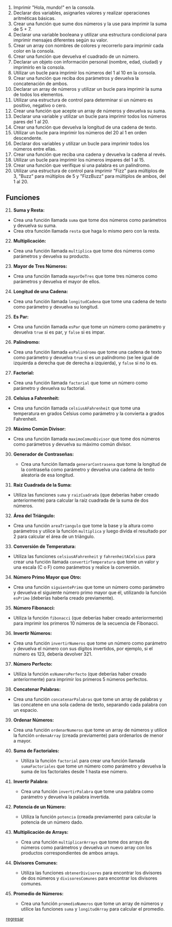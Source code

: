 1. Imprimir "Hola, mundo!" en la consola.
2. Declarar dos variables, asignarles valores y realizar operaciones aritméticas básicas.
3. Crear una función que sume dos números y la use para imprimir la suma de 5 + 7.
4. Declarar una variable booleana y utilizar una estructura condicional para imprimir mensajes diferentes según su valor.
5. Crear un array con nombres de colores y recorrerlo para imprimir cada color en la consola.
6. Crear una función que devuelva el cuadrado de un número.
7. Declarar un objeto con información personal (nombre, edad, ciudad) y imprimirlo en la consola.
8. Utilizar un bucle para imprimir los números del 1 al 10 en la consola.
9. Crear una función que reciba dos parámetros y devuelva la concatenación de ambos.
10. Declarar un array de números y utilizar un bucle para imprimir la suma de todos los elementos.
11. Utilizar una estructura de control para determinar si un número es positivo, negativo o cero.
12. Crear una función que acepte un array de números y devuelva su suma.
13. Declarar una variable y utilizar un bucle para imprimir todos los números pares del 1 al 20.
14. Crear una función que devuelva la longitud de una cadena de texto.
15. Utilizar un bucle para imprimir los números del 20 al 1 en orden descendente.
16. Declarar dos variables y utilizar un bucle para imprimir todos los números entre ellas.
17. Crear una función que reciba una cadena y devuelva la cadena al revés.
18. Utilizar un bucle para imprimir los números impares del 1 al 15.
19. Crear una función que verifique si una palabra es un palíndromo.
20. Utilizar una estructura de control para imprimir "Fizz" para múltiplos de 3, "Buzz" para múltiplos de 5 y "FizzBuzz" para múltiplos de ambos, del 1 al 20.

## Funciones

21. **Suma y Resta:**
   - Crea una función llamada `suma` que tome dos números como parámetros y devuelva su suma.
   - Crea otra función llamada `resta` que haga lo mismo pero con la resta.
22. **Multiplicación:**
   - Crea una función llamada `multiplica` que tome dos números como parámetros y devuelva su producto.
23. **Mayor de Tres Números:**
   - Crea una función llamada `mayorDeTres` que tome tres números como parámetros y devuelva el mayor de ellos.
24. **Longitud de una Cadena:**
   - Crea una función llamada `longitudCadena` que tome una cadena de texto como parámetro y devuelva su longitud.
25. **Es Par:**
   - Crea una función llamada `esPar` que tome un número como parámetro y devuelva `true` si es par, y `false` si es impar.
26. **Palíndromo:**
   - Crea una función llamada `esPalindromo` que tome una cadena de texto como parámetro y devuelva `true` si es un palíndromo (se lee igual de izquierda a derecha que de derecha a izquierda), y `false` si no lo es.
27. **Factorial:**
   - Crea una función llamada `factorial` que tome un número como parámetro y devuelva su factorial.
28. **Celsius a Fahrenheit:**
   - Crea una función llamada `celsiusAFahrenheit` que tome una temperatura en grados Celsius como parámetro y la convierta a grados Fahrenheit.
29. **Máximo Común Divisor:**
   - Crea una función llamada `maximoComunDivisor` que tome dos números como parámetros y devuelva su máximo común divisor.
30. **Generador de Contraseñas:**
    - Crea una función llamada `generarContrasena` que tome la longitud de la contraseña como parámetro y devuelva una cadena de texto aleatoria de esa longitud.

31. **Raíz Cuadrada de la Suma:**
   - Utiliza las funciones `suma` y `raizCuadrada` (que deberías haber creado anteriormente) para calcular la raíz cuadrada de la suma de dos números.

32. **Área del Triángulo:**
   - Crea una función `areaTriangulo` que tome la base y la altura como parámetros y utilice la función `multiplica` y luego divida el resultado por 2 para calcular el área de un triángulo.

33. **Conversión de Temperatura:**
   - Utiliza las funciones `celsiusAFahrenheit` y `fahrenheitACelsius` para crear una función llamada `convertirTemperatura` que tome un valor y una escala (C o F) como parámetros y realice la conversión.

34. **Número Primo Mayor que Otro:**
   - Crea una función `siguientePrimo` que tome un número como parámetro y devuelva el siguiente número primo mayor que él, utilizando la función `esPrimo` (deberías haberla creado previamente).

35. **Número Fibonacci:**
   - Utiliza la función `fibonacci` (que deberías haber creado anteriormente) para imprimir los primeros 10 números de la secuencia de Fibonacci.

36. **Invertir Números:**
   - Crea una función `invertirNumeros` que tome un número como parámetro y devuelva el número con sus dígitos invertidos, por ejemplo, si el número es 123, debería devolver 321.

37. **Número Perfecto:**
   - Utiliza la función `esNumeroPerfecto` (que deberías haber creado anteriormente) para imprimir los primeros 5 números perfectos.

38. **Concatenar Palabras:**
   - Crea una función `concatenarPalabras` que tome un array de palabras y las concatene en una sola cadena de texto, separando cada palabra con un espacio.

39. **Ordenar Números:**
   - Crea una función `ordenarNumeros` que tome un array de números y utilice la función `ordenaArray` (creada previamente) para ordenarlos de menor a mayor.

40. **Suma de Factoriales:**
    - Utiliza la función `factorial` para crear una función llamada `sumaFactoriales` que tome un número como parámetro y devuelva la suma de los factoriales desde 1 hasta ese número.

41. **Invertir Palabra:**
    - Crea una función `invertirPalabra` que tome una palabra como parámetro y devuelva la palabra invertida.

42. **Potencia de un Número:**
    - Utiliza la función `potencia` (creada previamente) para calcular la potencia de un número dado.

43. **Multiplicación de Arrays:**
    - Crea una función `multiplicarArrays` que tome dos arrays de números como parámetros y devuelva un nuevo array con los productos correspondientes de ambos arrays.

44. **Divisores Comunes:**
    - Utiliza las funciones `obtenerDivisores` para encontrar los divisores de dos números y `divisoresComunes` para encontrar los divisores comunes.

45. **Promedio de Números:**
    - Crea una función `promedioNumeros` que tome un array de números y utilice las funciones `suma` y `longitudArray` para calcular el promedio.


[regresar](README.md)